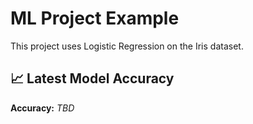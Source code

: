 # ML Project Example

This project uses Logistic Regression on the Iris dataset.

## 📈 Latest Model Accuracy
**Accuracy:** _TBD_
